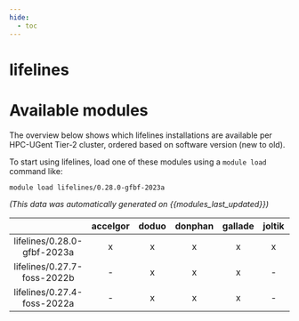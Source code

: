 ```yaml
---
hide:
  - toc
---
```


lifelines
=========

# Available modules


The overview below shows which lifelines installations are available per HPC-UGent Tier-2 cluster, ordered based on software version (new to old).

To start using lifelines, load one of these modules using a `module load` command like:

```shell
module load lifelines/0.28.0-gfbf-2023a
```

*(This data was automatically generated on {{modules_last_updated}})*  

| |accelgor|doduo|donphan|gallade|joltik|shinx|skitty|
| :---: | :---: | :---: | :---: | :---: | :---: | :---: | :---: |
|lifelines/0.28.0-gfbf-2023a|x|x|x|x|x|x|x|
|lifelines/0.27.7-foss-2022b|-|x|x|x|-|-|-|
|lifelines/0.27.4-foss-2022a|-|x|x|x|-|-|-|
